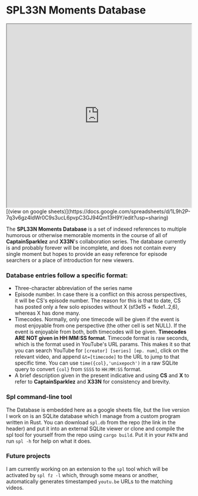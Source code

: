 # SPL33N Moments Database

<iframe style="width:100%;height:500px" src="https://docs.google.com/spreadsheets/d/e/2PACX-1vRYf7Wp21r2gToSJ3PdhtkgfXQ9yo5iNAWY-FOxoreQJ4BQtTQlXCKYEkfTSBz9QL1x1IfKY87DvUsL/pubhtml?widget=true&amp;headers=false"></iframe>
[(view on google sheets)](https://docs.google.com/spreadsheets/d/1L9h2P-7q3v6gz4ldWr0C9s3ucL6pvpC3GJ94Qm13H9Y/edit?usp=sharing)

The **SPL33N Moments Database** is a set of indexed references to multiple humorous or otherwise memorable moments in the course of all of **CaptainSparklez** and **X33N**'s collaboration series. The database currently is and probably forever will be incomplete, and does not contain every single moment but hopes to provide an easy reference for episode searchers or a place of introduction for new viewers.

### Database entries follow a specific format:

- Three-character abbreviation of the series name
- Episode number. In case there is a conflict on this across perspectives, it will be CS's episode number. The reason for this is that to date, CS has posted only a few solo episodes without X (sf3e15 + fkde1..2,6), whereas X has done many.
- Timecodes. Normally, only one timecode will be given if the event is most enjoyable from one perspective (the other cell is set NULL). If the event is enjoyable from both, both timecodes will be given. **Timecodes ARE NOT given in HH:MM:SS format**. Timecode format is raw seconds, which is the format used in YouTube's URL params. This makes it so that you can search YouTube for `[creator] [series] [ep. num]`, click on the relevant video, and append `&t=[timecode]` to the URL to jump to that specific time. You can use `time({col},'unixepoch')` in a raw SQLite query to convert `{col}` from `SSSS` to `HH:MM:SS` format.
- A brief description given in the present indicative and using **CS** and **X** to refer to **CaptainSparklez** and **X33N** for consistency and brevity.

### Spl command-line tool

The Database is embedded here as a google sheets file, but the live version I work on is an SQLite database which I manage from a custom program written in Rust. You can download `spl.db` from the repo (the link in the header) and put it into an external SQLite viewer or clone and compile the spl tool for yourself from the repo using `cargo build`. Put it in your `PATH` and run `spl -h` for help on what it does.

### Future projects

I am currently working on an extension to the `spl` tool which will be activated by `spl fz -l` which, through some means or another, automatically generates timestamped `youtu.be` URLs to the matching videos.

